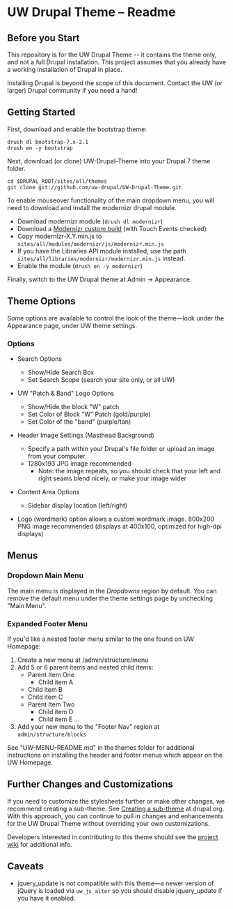 # UW Drupal Theme – Readme

## Before you Start

This repository is for the UW Drupal Theme -- it contains the theme only, and
not a full Drupal installation. This project assumes that you already have a
working installation of Drupal in place.

Installing Drupal is beyond the scope of this document. Contact the UW (or
larger) Drupal community if you need a hand!

## Getting Started

First, download and enable the bootstrap theme:

```
drush dl bootstrap-7.x-2.1
drush en -y bootstrap
```

Next, download (or clone) UW-Drupal-Theme into your Drupal 7 theme folder.

```
cd $DRUPAL_ROOT/sites/all/themes
git clone git://github.com/uw-drupal/UW-Drupal-Theme.git
```

To enable mouseover functionality of the main dropdown menu, you will need to download and install the modernizr drupal module.

* Download modernizr module (`drush dl modernizr`)
* Download a [Modernizr custom build](http://www.modernizr.com/download/) (with Touch Events checked)
* Copy modernizr-X.Y.min.js to `sites/all/modules/modernizr/js/modernizr.min.js`
* If you have the Libraries API module installed, use the path `sites/all/libraries/modernizr/modernizr.min.js` instead.
* Enable the module (`drush en -y modernizr`)

Finally, switch to the UW Drupal theme at Admin -> Appearance.

## Theme Options

Some options are available to control the look of the theme—look under the Appearance page, under UW theme settings.

### Options

* Search Options
  * Show/Hide Search Box
  * Set Search Scope (search your site only, or  all UW)

* UW "Patch & Band" Logo Options
  * Show/Hide the block "W" patch
  * Set Color of Block "W" Patch (gold/purple)
  * Set Color of the "band" (purple/tan)

* Header Image Settings (Masthead Background)
  * Specify a path within your Drupal's file folder or upload an image from your computer
  * 1280x193 JPG image recommended
    * Note: the image repeats, so you should check that your left and right seams blend nicely, or make your image wider

* Content Area Options
  * Sidebar display location (left/right) 

* Logo (wordmark) option allows a custom wordmark image. 800x200 PNG image recommended (displays at 400x100, optimized for high-dpi displays)

## Menus

### Dropdown Main Menu

The main menu is displayed in the *Dropdowns* region by default. You can remove the default menu under the theme settings page by unchecking "Main Menu".

### Expanded Footer Menu

If you'd like a nested footer menu similar to the one found on UW Homepage:

1. Create a new menu at /admin/structure/menu
2. Add 5 or 6 parent items and nested child items:
    * Parent Item One
        * Child item A
	* Child item B
	* Child item C
    * Parent Item Two
        * Child item D
        * Child item E
        …
3. Add your new menu to the "Footer Nav" region at `admin/structure/blocks`

See "UW-MENU-README.md" in the themes folder for additional instructions on installing the header and footer menus which appear on the UW Homepage.

## Further Changes and Customizations

If you need to customize the stylesheets further or make other changes, we recommend creating a sub-theme.  See [Creating a sub-theme](http://drupal.org/node/225125) at drupal.org.  With this approach, you can continue to pull in changes and enhancements for the UW Drupal Theme without overriding your own customizations.

Developers interested in contributing to this theme should see the [project wiki](https://github.com/uw-drupal/UW-Drupal-Theme/wiki) for additional info.

## Caveats

* jquery_update is not compatible with this theme—a newer version of jQuery is loaded via `uw_js_alter` so you should disable jquery_update if you have it enabled.
